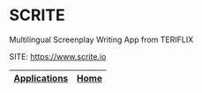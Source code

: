 # SCRITE
 
 Multilingual Screenplay Writing App from TERIFLIX
 
 SITE: https://www.scrite.io

 | [Applications](https://portable-linux-apps.github.io/apps.html) | [Home](https://portable-linux-apps.github.io)
 | --- | --- |
